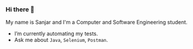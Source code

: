 ### Hi there 👋


My name is Sanjar and I'm a Computer and Software Engineering student. 

- I’m currently automating my tests.
- Ask me about `Java`, `Selenium`, `Postman`.
